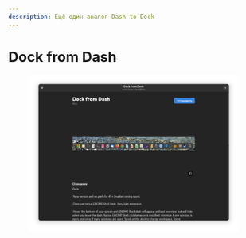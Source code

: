 ```yaml
---
description: Ещё один аналог Dash to Dock
---
```


# Dock from Dash

<figure><img src="../../../.gitbook/assets/Снимок экрана от 2023-10-29 14-32-38.png" alt=""><figcaption></figcaption></figure>
